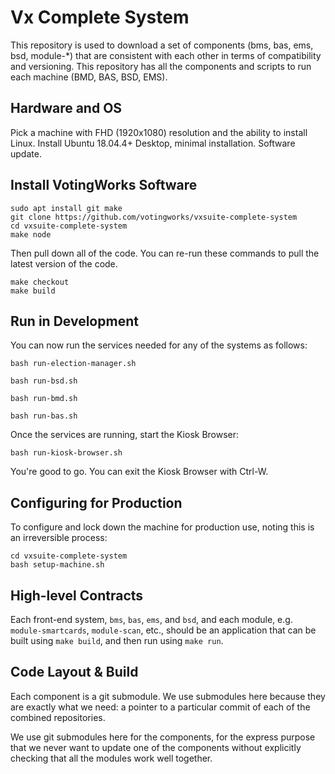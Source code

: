 # Vx Complete System

This repository is used to download a set of components (bms, bas,
ems, bsd, module-\*) that are consistent with each other in terms of
compatibility and versioning. This repository has all the components
and scripts to run each machine (BMD, BAS, BSD, EMS).

## Hardware and OS

Pick a machine with FHD (1920x1080) resolution and the ability to install Linux.
Install Ubuntu 18.04.4+ Desktop, minimal installation. Software update.

## Install VotingWorks Software

```
sudo apt install git make
git clone https://github.com/votingworks/vxsuite-complete-system
cd vxsuite-complete-system
make node
```

Then pull down all of the code. You can re-run these commands to pull
the latest version of the code.

```
make checkout
make build
```

## Run in Development

You can now run the services needed for any of the systems as follows:

```
bash run-election-manager.sh
```

```
bash run-bsd.sh
```

```
bash run-bmd.sh
```

```
bash run-bas.sh
```

Once the services are running, start the Kiosk Browser:

```
bash run-kiosk-browser.sh
```

You're good to go. You can exit the Kiosk Browser with Ctrl-W.

## Configuring for Production

To configure and lock down the machine for production use, noting
this is an irreversible process:

```
cd vxsuite-complete-system
bash setup-machine.sh
```

## High-level Contracts

Each front-end system, `bms`, `bas`, `ems`, and `bsd`, and each
module, e.g. `module-smartcards`, `module-scan`, etc., should be an
application that can be built using `make build`, and then run using
`make run`.

## Code Layout & Build

Each component is a git submodule. We use submodules here because they
are exactly what we need: a pointer to a particular commit of each of
the combined repositories.

We use git submodules here for the components, for the express purpose
that we never want to update one of the components without explicitly
checking that all the modules work well together.
